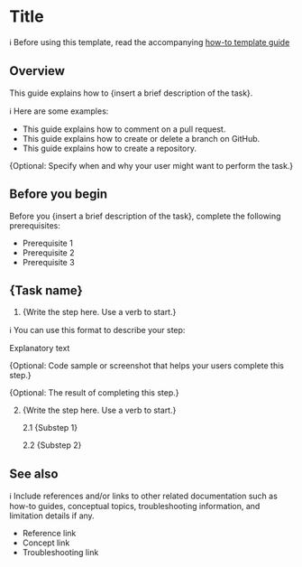 # Title

:information_source: Before using this template, read the accompanying [how-to template guide](how-to-template-guide.md)

## Overview

This guide explains how to {insert a brief description of the task}.

:information_source: Here are some examples:

- This guide explains how to comment on a pull request.
- This guide explains how to create or delete a branch on GitHub.
- This guide explains how to create a repository.

{Optional: Specify when and why your user might want to perform the task.}

## Before you begin

Before you {insert a brief description of the task}, complete the following prerequisites:

- Prerequisite 1
- Prerequisite 2
- Prerequisite 3

## {Task name}

1. {Write the step here. Use a verb to start.}

:information_source: You can use this format to describe your step:

Explanatory text

{Optional: Code sample or screenshot that helps your users complete this step.}

{Optional: The result of completing this step.}

2.  {Write the step here. Use a verb to start.}

    2.1 {Substep 1}

    2.2 {Substep 2}

## See also

:information_source: Include references and/or links to other related documentation such as how-to guides, conceptual topics, troubleshooting information, and limitation details if any.

- Reference link
- Concept link
- Troubleshooting link
